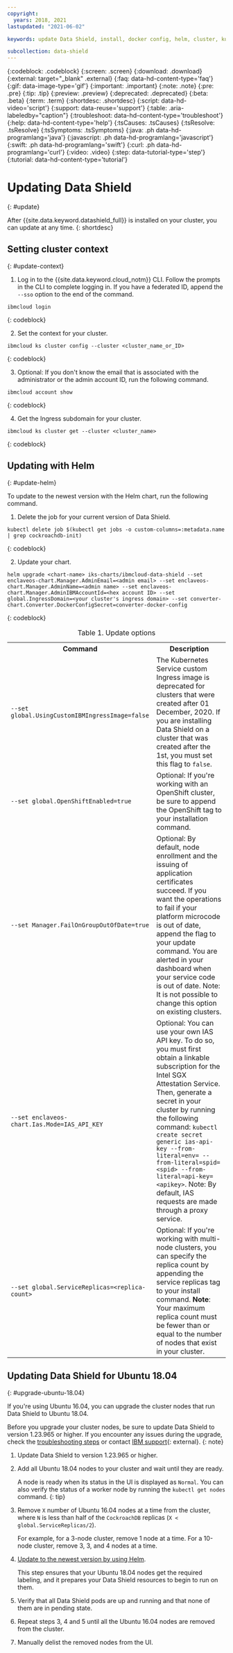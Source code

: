 ```yaml
---
copyright:
  years: 2018, 2021
lastupdated: "2021-06-02"

keywords: update Data Shield, install, docker config, helm, cluster, kube, container, app security, runtime encryption, memory, data in use,

subcollection: data-shield
---
```


{:codeblock: .codeblock}
{:screen: .screen}
{:download: .download}
{:external: target="_blank" .external}
{:faq: data-hd-content-type='faq'}
{:gif: data-image-type='gif'}
{:important: .important}
{:note: .note}
{:pre: .pre}
{:tip: .tip}
{:preview: .preview}
{:deprecated: .deprecated}
{:beta: .beta}
{:term: .term}
{:shortdesc: .shortdesc}
{:script: data-hd-video='script'}
{:support: data-reuse='support'}
{:table: .aria-labeledby="caption"}
{:troubleshoot: data-hd-content-type='troubleshoot'}
{:help: data-hd-content-type='help'}
{:tsCauses: .tsCauses}
{:tsResolve: .tsResolve}
{:tsSymptoms: .tsSymptoms}
{:java: .ph data-hd-programlang='java'}
{:javascript: .ph data-hd-programlang='javascript'}
{:swift: .ph data-hd-programlang='swift'}
{:curl: .ph data-hd-programlang='curl'}
{:video: .video}
{:step: data-tutorial-type='step'}
{:tutorial: data-hd-content-type='tutorial'}


# Updating Data Shield
{: #update}

After {{site.data.keyword.datashield_full}} is installed on your cluster, you can update at any time.
{: shortdesc}

## Setting cluster context
{: #update-context}

1. Log in to the {{site.data.keyword.cloud_notm}} CLI. Follow the prompts in the CLI to complete logging in. If you have a federated ID, append the `--sso` option to the end of the command.

  ```
  ibmcloud login
  ```
  {: codeblock}

2. Set the context for your cluster.

  ```
  ibmcloud ks cluster config --cluster <cluster_name_or_ID>
  ```
  {: codeblock}

3. Optional: If you don't know the email that is associated with the administrator or the admin account ID, run the following command.

  ```
  ibmcloud account show
  ```
  {: codeblock}

4. Get the Ingress subdomain for your cluster.

  ```
  ibmcloud ks cluster get --cluster <cluster_name>
  ```
  {: codeblock}

## Updating with Helm
{: #update-helm}

To update to the newest version with the Helm chart, run the following command.

1. Delete the job for your current version of Data Shield.

  ```
  kubectl delete job $(kubectl get jobs -o custom-columns=:metadata.name | grep cockroachdb-init)
  ```
  {: codeblock}

2. Update your chart.

  ```
  helm upgrade <chart-name> iks-charts/ibmcloud-data-shield --set enclaveos-chart.Manager.AdminEmail=<admin email> --set enclaveos-chart.Manager.AdminName=<admin name> --set enclaveos-chart.Manager.AdminIBMAccountId=<hex account ID> --set global.IngressDomain=<your cluster's ingress domain> --set converter-chart.Converter.DockerConfigSecret=converter-docker-config
  ```
  {: codeblock}

  <table>
    <caption>Table 1. Update options</caption>
    <tr>
      <th>Command</th>
      <th>Description</th>
    </tr>
    <tr>
      <td><code>--set global.UsingCustomIBMIngressImage=false</code></td>
      <td>The Kubernetes Service custom Ingress image is deprecated for clusters that were created after 01 December, 2020. If you are installing Data Shield on a cluster that was created after the 1st, you must set this flag to <code>false</code>.</td>
    </tr>
    <tr>
      <td><code>--set global.OpenShiftEnabled=true</code></td>
      <td>Optional: If you're working with an OpenShift cluster, be sure to append the OpenShift tag to your installation command.</td>
    </tr>
    <tr>
      <td><code>--set Manager.FailOnGroupOutOfDate=true</code></td>
      <td>Optional: By default, node enrollment and the issuing of application certificates succeed. If you want the operations to fail if your platform microcode is out of date, append the flag to your update command. You are alerted in your dashboard when your service code is out of date. Note: It is not possible to change this option on existing clusters.</td>
    </tr>
    <tr>
      <td><code>--set enclaveos-chart.Ias.Mode=IAS_API_KEY</code></td>
      <td>Optional: You can use your own IAS API key. To do so, you must first obtain a linkable subscription for the Intel SGX Attestation Service. Then, generate a secret in your cluster by running the following command: <code>kubectl create secret generic ias-api-key --from-literal=env=<TEST/PROD> --from-literal=spid=&lt;spid&gt; --from-literal=api-key=&lt;apikey&gt;</code>. Note: By default, IAS requests are made through a proxy service.</td>
    </tr>
    <tr>
      <td><code>--set global.ServiceReplicas=&lt;replica-count&gt;</code></td>
      <td>Optional: If you're working with multi-node clusters, you can specify the replica count by appending the service replicas tag to your install command. <strong>Note</strong>: Your maximum replica count must be fewer than or equal to the number of nodes that exist in your cluster.</td>
    </tr>
  </table>

## Updating Data Shield for Ubuntu 18.04
{: #upgrade-ubuntu-18.04}

If you're using Ubuntu 16.04, you can upgrade the cluster nodes that run Data Shield to Ubuntu 18.04.

Before you upgrade your cluster nodes, be sure to update Data Shield to version 1.23.965 or higher. If you encounter any issues during the upgrade, check the [troubleshooting steps](/docs/data-shield?topic=data-shield-ts-update) or contact [IBM support](https://www.ibm.com/cloud/support){: external}.
{: note} 

1. Update Data Shield to version 1.23.965 or higher.

2. Add all Ubuntu 18.04 nodes to your cluster and wait until they are ready. 

   A node is ready when its status in the UI is displayed as `Normal`. You can also verify the status of a worker node by running the `kubectl get nodes` command.
   {: tip}
3. Remove `X` number of Ubuntu 16.04 nodes at a time from the cluster, where `N` is less than half of the `CockroachDB` replicas (`X < global.ServiceReplicas/2`).        
   
   For example, for a 3-node cluster, remove 1 node at a time. For a 10-node cluster, remove 3, 3, and 4 nodes at a time.
4. [Update to the newest version by using Helm](#update-helm).

    This step ensures that your Ubuntu 18.04 nodes get the required labeling, and it prepares your Data Shield resources to begin to run on them. 

5. Verify that all Data Shield pods are up and running and that none of them are in pending state. 
6. Repeat steps 3, 4 and 5 until all the Ubuntu 16.04 nodes are removed from the cluster.
7. Manually delist the removed nodes from the UI. 
